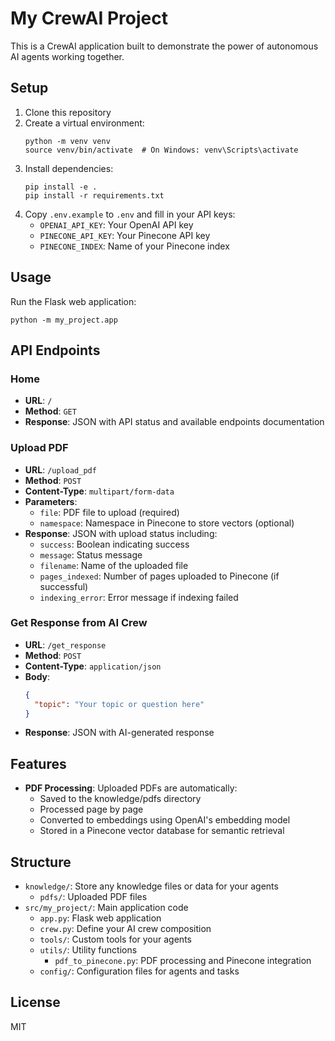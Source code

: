 # My CrewAI Project

This is a CrewAI application built to demonstrate the power of autonomous AI agents working together.

## Setup

1. Clone this repository
2. Create a virtual environment:
   ```
   python -m venv venv
   source venv/bin/activate  # On Windows: venv\Scripts\activate
   ```
3. Install dependencies:
   ```
   pip install -e .
   pip install -r requirements.txt
   ```
4. Copy `.env.example` to `.env` and fill in your API keys:
   - `OPENAI_API_KEY`: Your OpenAI API key
   - `PINECONE_API_KEY`: Your Pinecone API key
   - `PINECONE_INDEX`: Name of your Pinecone index

## Usage

Run the Flask web application:

```
python -m my_project.app
```

## API Endpoints

### Home
- **URL**: `/`
- **Method**: `GET`
- **Response**: JSON with API status and available endpoints documentation

### Upload PDF
- **URL**: `/upload_pdf`
- **Method**: `POST`
- **Content-Type**: `multipart/form-data`
- **Parameters**: 
  - `file`: PDF file to upload (required)
  - `namespace`: Namespace in Pinecone to store vectors (optional)
- **Response**: JSON with upload status including:
  - `success`: Boolean indicating success
  - `message`: Status message
  - `filename`: Name of the uploaded file
  - `pages_indexed`: Number of pages uploaded to Pinecone (if successful)
  - `indexing_error`: Error message if indexing failed

### Get Response from AI Crew
- **URL**: `/get_response`
- **Method**: `POST`
- **Content-Type**: `application/json`
- **Body**: 
  ```json
  {
    "topic": "Your topic or question here"
  }
  ```
- **Response**: JSON with AI-generated response

## Features

- **PDF Processing**: Uploaded PDFs are automatically:
  - Saved to the knowledge/pdfs directory
  - Processed page by page
  - Converted to embeddings using OpenAI's embedding model
  - Stored in a Pinecone vector database for semantic retrieval

## Structure

- `knowledge/`: Store any knowledge files or data for your agents
  - `pdfs/`: Uploaded PDF files
- `src/my_project/`: Main application code
  - `app.py`: Flask web application
  - `crew.py`: Define your AI crew composition
  - `tools/`: Custom tools for your agents
  - `utils/`: Utility functions
    - `pdf_to_pinecone.py`: PDF processing and Pinecone integration
  - `config/`: Configuration files for agents and tasks

## License

MIT 